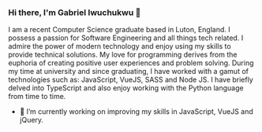 ### Hi there, I'm Gabriel Iwuchukwu 👋



I am a recent Computer Science graduate based in Luton, England. 
I possess a passion for Software Engineering and all things tech related.
I admire the power of modern technology and enjoy using my skills to provide technical solutions.
My love for programming derives from the euphoria of creating positive user experiences and problem solving.
During my time at university and since graduating, I have worked with a gamut of technologies such as: JavaScript, VueJS, SASS and Node JS. I have briefly delved into TypeScript and also enjoy working with the Python language from time to time. 


- 🔭 I’m currently working on improving my skills in JavaScript, VueJS and jQuery.
